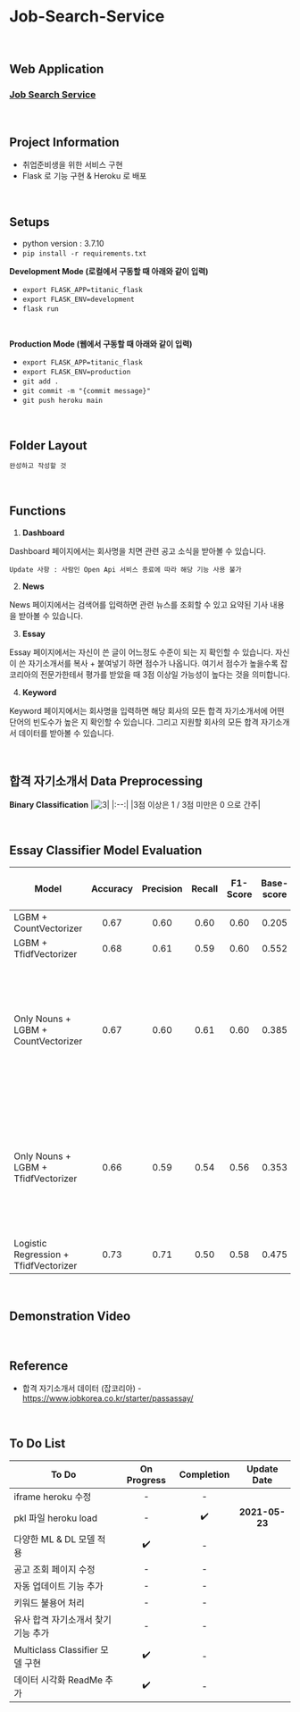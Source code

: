# Job-Search-Service

<br/>

## Web Application
### [Job Search Service][link]

[link]:https://job-searching-service.herokuapp.com/

<br/>

## Project Information
* 취업준비생을 위한 서비스 구현
* Flask 로 기능 구현 & Heroku 로 배포

<br/>

## Setups
* python version : 3.7.10
* `pip install -r requirements.txt`

**Development Mode (로컬에서 구동할 때 아래와 같이 입력)**
* `export FLASK_APP=titanic_flask`
* `export FLASK_ENV=development`
* `flask run`

<br/>

**Production Mode (웹에서 구동할 때 아래와 같이 입력)**
* `export FLASK_APP=titanic_flask`
* `export FLASK_ENV=production`
* `git add .`
* `git commit -m "{commit message}"`
* `git push heroku main`

<br/>

## Folder Layout
```python
완성하고 작성할 것
```

<br/>

## Functions

1. **Dashboard**

Dashboard 페이지에서는 회사명을 치면 관련 공고 소식을 받아볼 수 있습니다.

`Update 사항 : 사람인 Open Api 서비스 종료에 따라 해당 기능 사용 불가`

2. **News**

News 페이지에서는 검색어를 입력하면 관련 뉴스를 조회할 수 있고 요약된 기사 내용을 받아볼 수 있습니다.

3. **Essay**

Essay 페이지에서는 자신이 쓴 글이 어느정도 수준이 되는 지 확인할 수 있습니다. 자신이 쓴 자기소개서를 복사 + 붙여넣기 하면 점수가 나옵니다. 여기서 점수가 높을수록 잡코리아의 전문가한테서 평가를 받았을 때 3점 이상일 가능성이 높다는 것을 의미합니다. 

4. **Keyword**

Keyword 페이지에서는 회사명을 입력하면 해당 회사의 모든 합격 자기소개서에 어떤 단어의 빈도수가 높은 지 확인할 수 있습니다. 그리고 지원할 회사의 모든 합격 자기소개서 데이터를 받아볼 수 있습니다.

<br/>

## 합격 자기소개서 Data Preprocessing

**Binary Classification**
|![3](https://user-images.githubusercontent.com/74780115/119500252-8fcf2100-bda2-11eb-904c-ae9987eb2b5d.PNG "captionnnn")|
|:--:|
|3점 이상은 1 / 3점 미만은 0 으로 간주|

<br/>

## Essay Classifier Model Evaluation
|Model|Accuracy|Precision|Recall|F1-Score|Base-score|Model 적용 여부|비고|
|--|:--:|:--:|:--:|:--:|:--:|:--:|--|
|LGBM + CountVectorizer|0.67|0.60|0.60|0.60|0.205|||
|LGBM + TfidfVectorizer|0.68|0.61|0.59|0.60|0.552|||
|Only Nouns + LGBM + CountVectorizer|0.67|0.60|0.61|0.60|0.385||명사 추출 후 토큰화 진행|
|Only Nouns + LGBM + TfidfVectorizer|0.66|0.59|0.54|0.56|0.353||명사 추출 후 토큰화 진행|
|Logistic Regression + TfidfVectorizer|0.73|0.71|0.50|0.58|0.475|:heavy_check_mark:||

<br/>

## Demonstration Video

<br/>

## Reference

* 합격 자기소개서 데이터 (잡코리아) - https://www.jobkorea.co.kr/starter/passassay/

<br/>

## To Do List

|To Do|On Progress|Completion|Update Date|
|--|:--:|:--:|:--:|
|iframe heroku 수정|-|-||
|pkl 파일 heroku load|-|:heavy_check_mark:|**2021-05-23**|
|다양한 ML & DL 모델 적용|:heavy_check_mark:|-||
|공고 조회 페이지 수정|-|-||
|자동 업데이트 기능 추가|-|-||
|키워드 불용어 처리|-|-||
|유사 합격 자기소개서 찾기 기능 추가|-|-||
|Multiclass Classifier 모델 구현|:heavy_check_mark:|-||
|데이터 시각화 ReadMe 추가|:heavy_check_mark:|-||
